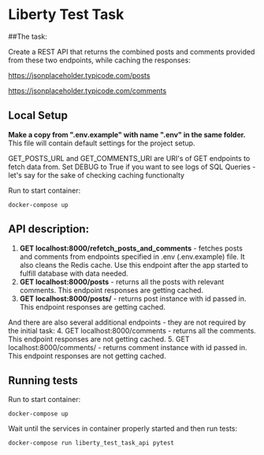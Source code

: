 # Liberty Test Task

##The task:

Create a REST API that returns the combined posts and comments provided from 
these two endpoints, while caching the responses:

https://jsonplaceholder.typicode.com/posts

https://jsonplaceholder.typicode.com/comments

 
## Local Setup

**Make a copy from ".env.example" with name ".env" in the same folder.**
This file will contain default settings for the project setup.

GET_POSTS_URL and GET_COMMENTS_URI are URI's of GET endpoints to fetch data from. 
Set DEBUG to True if you want to see logs of SQL Queries - 
let's say for the sake of checking caching functionalty

Run to start container:
```
docker-compose up
```

## API description:

1. **GET localhost:8000/refetch_posts_and_comments** - fetches posts and comments from endpoints specified in .env (.env.example) file. It also cleans the Redis cache. Use this endpoint after the app started to fulfill database with data needed. 
2. **GET localhost:8000/posts** - returns all the posts with relevant comments. This endpoint responses are getting cached.
3. **GET localhost:8000/posts/<id>** - returns post instance with id passed in. This endpoint responses are getting cached.

And there are also several additional endpoints - they are not required by the initial task:
4. GET localhost:8000/comments - returns all the comments. This endpoint responses are not getting cached.
5. GET localhost:8000/comments/<id> - returns comment instance with id passed in. This endpoint responses are not getting cached.

## Running tests

Run to start container:
```
docker-compose up
```
Wait until the services in container properly started and then run tests:
```
docker-compose run liberty_test_task_api pytest
```
